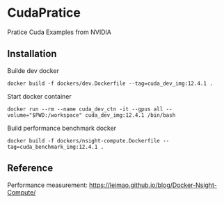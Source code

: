 # CudaPratice
Pratice Cuda Examples from NVIDIA

## Installation
Builde dev docker
```
docker build -f dockers/dev.Dockerfile --tag=cuda_dev_img:12.4.1 .
```

Start docker container
```
docker run --rm --name cuda_dev_ctn -it --gpus all --volume="$PWD:/workspace" cuda_dev_img:12.4.1 /bin/bash
```

Build performance benchmark docker
```
docker build -f dockers/nsight-compute.Dockerfile --tag=cuda_benchmark_img:12.4.1 .
```

## Reference
Performance measurement: https://leimao.github.io/blog/Docker-Nsight-Compute/